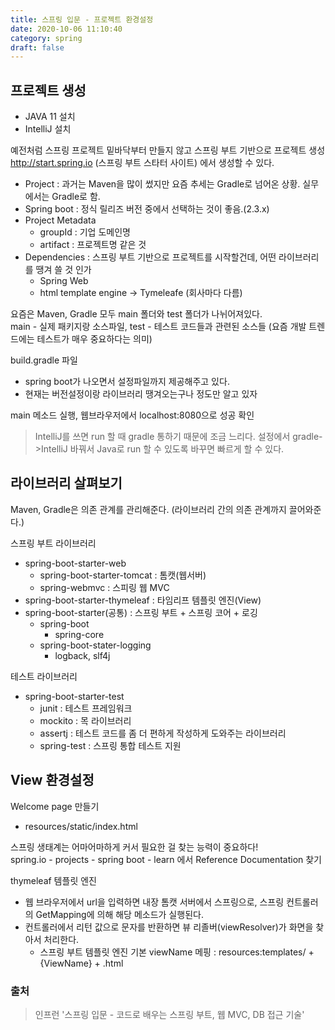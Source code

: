```yaml
---
title: 스프링 입문 - 프로젝트 환경설정
date: 2020-10-06 11:10:40
category: spring
draft: false
---
```


## 프로젝트 생성

- JAVA 11 설치
- IntelliJ 설치

예전처럼 스프링 프로젝트 밑바닥부터 만들지 않고 스프링 부트 기반으로 프로젝트 생성   
http://start.spring.io (스프링 부트 스타터 사이트) 에서 생성할 수 있다.

- Project : 과거는 Maven을 많이 썼지만 요즘 추세는 Gradle로 넘어온 상황. 실무에서는 Gradle로 함.
- Spring boot : 정식 릴리즈 버전 중에서 선택하는 것이 좋음.(2.3.x)
- Project Metadata
  - groupId : 기업 도메인명
  - artifact : 프로젝트명 같은 것
- Dependencies : 스프링 부트 기반으로 프로젝트를 시작할건데, 어떤 라이브러리를 땡겨 쓸 것 인가
  - Spring Web
  - html template engine -> Tymeleafe (회사마다 다름)

요즘은 Maven, Gradle 모두 main 폴더와 test 폴더가 나뉘어져있다.  
main - 실제 패키지랑 소스파일, test - 테스트 코드들과 관련된 소스들 (요즘 개발 트렌드에는 테스트가 매우 중요하다는 의미)

build.gradle 파일
- spring boot가 나오면서 설정파일까지 제공해주고 있다.
- 현재는 버전설정이랑 라이브러리 땡겨오는구나 정도만 알고 있자

main 메소드 실행, 웹브라우저에서 localhost:8080으로 성공 확인

> IntelliJ를 쓰면 run 할 때 gradle 통하기 때문에 조금 느리다. 설정에서 gradle->IntelliJ 바꿔서 Java로 run 할 수 있도록 바꾸면 빠르게 할 수 있다.


## 라이브러리 살펴보기

Maven, Gradle은 의존 관계를 관리해준다. (라이브러리 간의 의존 관계까지 끌어와준다.)

스프링 부트 라이브러리
- spring-boot-starter-web
  - spring-boot-starter-tomcat : 톰캣(웹서버)
  - spring-webmvc : 스피링 웹 MVC
- spring-boot-starter-thymeleaf : 타임리프 템플릿 엔진(View)
- spring-boot-starter(공통) : 스프링 부트 + 스프링 코어 + 로깅
  - spring-boot
    - spring-core
  - spring-boot-stater-logging
    - logback, slf4j

테스트 라이브러리
- spring-boot-starter-test
  - junit : 테스트 프레임워크
  - mockito : 목 라이브러리
  - assertj : 테스트 코드를 좀 더 편하게 작성하게 도와주는 라이브러리
  - spring-test : 스프링 통합 테스트 지원


## View 환경설정

Welcome page 만들기
- resources/static/index.html

스프링 생태계는 어마어마하게 커서 필요한 걸 찾는 능력이 중요하다!  
spring.io - projects - spring boot - learn 에서 Reference Documentation 찾기

thymeleaf 템플릿 엔진
- 웹 브라우저에서 url을 입력하면 내장 톰캣 서버에서 스프링으로, 스프링 컨트롤러의 GetMapping에 의해 해당 메소드가 실행된다.
- 컨트롤러에서 리턴 값으로 문자를 반환하면 뷰 리졸버(viewResolver)가 화면을 찾아서 처리한다.
  - 스프링 부트 템플릿 엔진 기본 viewName 메핑 : resources:templates/ + {ViewName} + .html


### 출처

> 인프런 '스프링 입문 - 코드로 배우는 스프링 부트, 웹 MVC, DB 접근 기술'